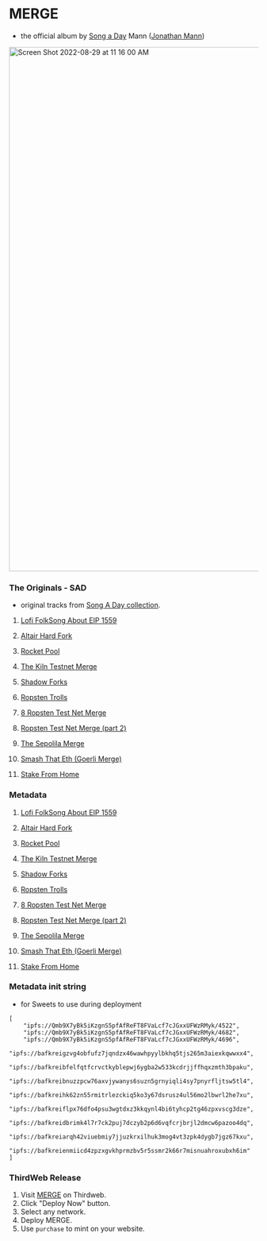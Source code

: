 # MERGE

- the official album by [Song a Day](https://songaday.world/) Mann ([Jonathan Mann](https://twitter.com/songadaymann))

<img width="1056" alt="Screen Shot 2022-08-29 at 11 16 00 AM" src="https://user-images.githubusercontent.com/23249402/187222295-37ad7fe4-193c-4535-91b3-2995e73666fe.png">

### The Originals - SAD

- original tracks from [Song A Day collection](https://opensea.io/collection/song-a-day).

1. [Lofi FolkSong About EIP 1559](https://opensea.io/assets/0x19b703f65aA7E1E775BD06c2aa0D0d08c80f1C45/4522)

2. [Altair Hard Fork](https://opensea.io/assets/0x19b703f65aA7E1E775BD06c2aa0D0d08c80f1C45/4682)

3. [Rocket Pool](https://opensea.io/assets/ethereum/0x19b703f65aa7e1e775bd06c2aa0d0d08c80f1c45/4696)

4. [The Kiln Testnet Merge](https://opensea.io/assets/0x19b703f65aA7E1E775BD06c2aa0D0d08c80f1C45/4822)

5. [Shadow Forks](https://opensea.io/assets/0x19b703f65aA7E1E775BD06c2aa0D0d08c80f1C45/4861)

6. [Ropsten Trolls](https://opensea.io/assets/0x19b703f65aA7E1E775BD06c2aa0D0d08c80f1C45/4895)

7. [8 Ropsten Test Net Merge](https://opensea.io/assets/0x19b703f65aA7E1E775BD06c2aa0D0d08c80f1C45/4907)

8. [Ropsten Test Net Merge (part 2)](https://opensea.io/assets/ethereum/0x19b703f65aa7e1e775bd06c2aa0d0d08c80f1c45/4908)

9. [The Sepolila Merge](https://opensea.io/assets/ethereum/0x19b703f65aa7e1e775bd06c2aa0d0d08c80f1c45/4935)

10. [Smash That Eth (Goerli Merge)](https://opensea.io/assets/ethereum/0x19b703f65aa7e1e775bd06c2aa0d0d08c80f1c45/4971)

11. [Stake From Home](https://opensea.io/assets/ethereum/0x19b703f65aa7e1e775bd06c2aa0d0d08c80f1c45/4985)

### Metadata

1. [Lofi FolkSong About EIP 1559](https://ipfs.io/ipfs/Qmb9X7yBk5iKzgnS5pfAfReFT8FVaLcf7cJGxxUFWzRMyk/4522)

2. [Altair Hard Fork](https://ipfs.io/ipfs/Qmb9X7yBk5iKzgnS5pfAfReFT8FVaLcf7cJGxxUFWzRMyk/4682)

3. [Rocket Pool](https://ipfs.io/ipfs/Qmb9X7yBk5iKzgnS5pfAfReFT8FVaLcf7cJGxxUFWzRMyk/4696)

4. [The Kiln Testnet Merge](https://ipfs.io/ipfs/bafkreigzvg4obfufz7jqndzx46wawhpyylbkhq5tjs265m3aiexkqwwxx4)

5. [Shadow Forks](https://ipfs.io/ipfs/bafkreibfelfqtfcrvctkyblepwj6ygba2w533kcdrjjffhqxzmth3bpaku)

6. [Ropsten Trolls](https://ipfs.io/ipfs/bafkreibnuzzpcw76axvjywanys6suzn5grnyiqli4sy7pnyrfljtsw5tl4)

7. [8 Ropsten Test Net Merge](https://ipfs.io/ipfs/bafkreihk62zn55rmitrlezckiq5ko3y67dsrusz4ul56mo2lbwrl2he7xu)

8. [Ropsten Test Net Merge (part 2)](https://ipfs.io/ipfs/bafkreiflpx76dfo4psu3wgtdxz3kkqynl4bi6tyhcp2tg46zpxvscg3dze)

9. [The Sepolila Merge](https://ipfs.io/ipfs/bafkreidbrimk4l7r7ck2puj7dczyb2p6d6vqfcrjbrjl2dmcw6pazoo4dq)

10. [Smash That Eth (Goerli Merge)](https://ipfs.io/ipfs/bafkreiarqh42viuebmiy7jjuzkrxilhuk3mog4vt3zpk4dygb7jgz67kxu)

11. [Stake From Home](https://ipfs.io/ipfs/bafkreienmiicd4zpzxgvkhprmzbv5r5ssmr2k66r7misnuahroxubxh6im)

### Metadata init string

- for Sweets to use during deployment

```
[
    "ipfs://Qmb9X7yBk5iKzgnS5pfAfReFT8FVaLcf7cJGxxUFWzRMyk/4522",
    "ipfs://Qmb9X7yBk5iKzgnS5pfAfReFT8FVaLcf7cJGxxUFWzRMyk/4682",
    "ipfs://Qmb9X7yBk5iKzgnS5pfAfReFT8FVaLcf7cJGxxUFWzRMyk/4696",
    "ipfs://bafkreigzvg4obfufz7jqndzx46wawhpyylbkhq5tjs265m3aiexkqwwxx4",
    "ipfs://bafkreibfelfqtfcrvctkyblepwj6ygba2w533kcdrjjffhqxzmth3bpaku",
    "ipfs://bafkreibnuzzpcw76axvjywanys6suzn5grnyiqli4sy7pnyrfljtsw5tl4",
    "ipfs://bafkreihk62zn55rmitrlezckiq5ko3y67dsrusz4ul56mo2lbwrl2he7xu",
    "ipfs://bafkreiflpx76dfo4psu3wgtdxz3kkqynl4bi6tyhcp2tg46zpxvscg3dze",
    "ipfs://bafkreidbrimk4l7r7ck2puj7dczyb2p6d6vqfcrjbrjl2dmcw6pazoo4dq",
    "ipfs://bafkreiarqh42viuebmiy7jjuzkrxilhuk3mog4vt3zpk4dygb7jgz67kxu",
    "ipfs://bafkreienmiicd4zpzxgvkhprmzbv5r5ssmr2k66r7misnuahroxubxh6im"
]
```

### ThirdWeb Release

1. Visit [MERGE](https://thirdweb.com/sweetman.eth/MERGE) on Thirdweb.
1. Click "Deploy Now" button.
1. Select any network.
1. Deploy MERGE.
1. Use `purchase` to mint on your website.
